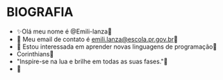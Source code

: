 # BIOGRAFIA

- ✨Olá meu nome é @Emili-lanza🌙
- 🍃 Meu email de contato é emili.lanza@escola.pr.gov.br🍃
- 🦋 Estou interessada em aprender novas linguagens de programação🦋
- Corinthians🏁
- "Inspire-se na lua e brilhe em todas as suas fases."🌙
- 🧿

<!---
Emili-lanza/Emili-lanza is a ✨ special ✨ repository because its `README.md` (this file) appears on your GitHub profile.
You can click the Preview link to take a look at your changes.
--->

